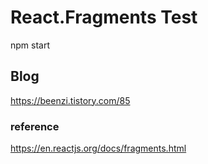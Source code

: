 # React.Fragments Test
npm start

## Blog
https://beenzi.tistory.com/85

### reference
https://en.reactjs.org/docs/fragments.html
